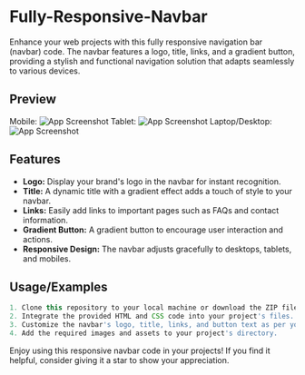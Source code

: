 
# Fully-Responsive-Navbar

Enhance your web projects with this fully responsive navigation bar (navbar) code. The navbar features a logo, title, links, and a gradient button, providing a stylish and functional navigation solution that adapts seamlessly to various devices.


## Preview

Mobile:
![App Screenshot](https://i.imgur.com/6L7rwsA.jpg)
Tablet:
![App Screenshot](https://i.imgur.com/XHQFLo6.jpg)
Laptop/Desktop:
![App Screenshot](https://i.imgur.com/f8ODFHn.jpg)


## Features

- **Logo:** Display your brand's logo in the navbar for instant recognition.
- **Title:** A dynamic title with a gradient effect adds a touch of style to your navbar.
- **Links:** Easily add links to important pages such as FAQs and contact information.
- **Gradient Button:** A gradient button to encourage user interaction and actions.
- **Responsive Design:** The navbar adjusts gracefully to desktops, tablets, and mobiles.

## Usage/Examples

```javascript
1. Clone this repository to your local machine or download the ZIP file.
2. Integrate the provided HTML and CSS code into your project's files.
3. Customize the navbar's logo, title, links, and button text as per your project's requirements.
4. Add the required images and assets to your project's directory.
```


Enjoy using this responsive navbar code in your projects! If you find it helpful, consider giving it a star to show your appreciation.
